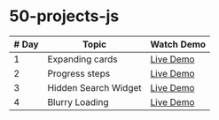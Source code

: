 # 50-projects-js

| # Day         | Topic         | Watch Demo |
| ------------- | ------------- | -----------
| 1          |      Expanding cards| [Live Demo](https://50-first-islomnumanov.netlify.app/)  |
| 2         |      Progress steps| [Live Demo](https://50-second-islomnumanov.netlify.app/)  |
| 3       |      Hidden Search Widget| [Live Demo](https://50-third-islomnumanov.netlify.app/)  |
| 4     |      Blurry Loading| [Live Demo](https://50-fourth-islomnumanov.netlify.app/)  |





